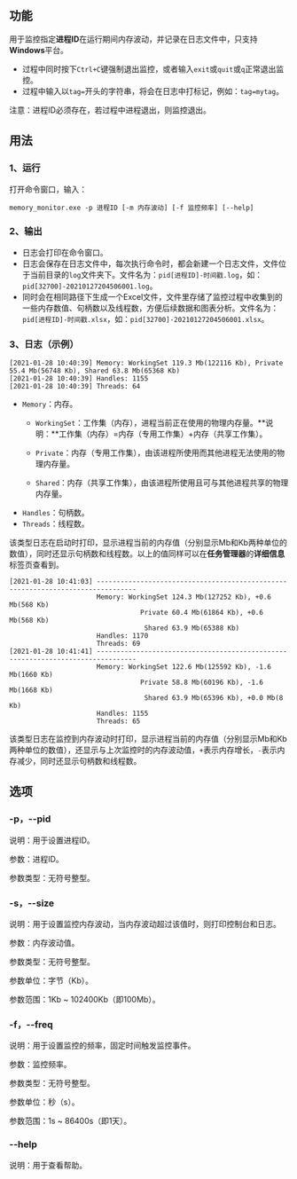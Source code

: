 ## 功能

用于监控指定**进程ID**在运行期间内存波动，并记录在日志文件中，只支持**Windows**平台。

* 过程中同时按下`Ctrl+C`键强制退出监控，或者输入`exit`或`quit`或`q`正常退出监控。
* 过程中输入以`tag=`开头的字符串，将会在日志中打标记，例如：`tag=mytag`。

注意：进程ID必须存在，若过程中进程退出，则监控退出。

## 用法

### 1、运行

打开命令窗口，输入：

```
memory_monitor.exe -p 进程ID [-m 内存波动] [-f 监控频率] [--help]
```

### 2、输出

* 日志会打印在命令窗口。
* 日志会保存在日志文件中，每次执行命令时，都会新建一个日志文件，文件位于当前目录的`log`文件夹下。文件名为：`pid[进程ID]-时间戳.log`，如：`pid[32700]-20210127204506001.log`。
* 同时会在相同路径下生成一个Excel文件，文件里存储了监控过程中收集到的一些内存数值、句柄数以及线程数，方便后续数据和图表分析。文件名为：`pid[进程ID]-时间戳.xlsx`，如：`pid[32700]-20210127204506001.xlsx`。

### 3、日志（示例）

```
[2021-01-28 10:40:39] Memory: WorkingSet 119.3 Mb(122116 Kb), Private 55.4 Mb(56748 Kb), Shared 63.8 Mb(65368 Kb)
[2021-01-28 10:40:39] Handles: 1155
[2021-01-28 10:40:39] Threads: 64
```

* `Memory`：内存。
  * `WorkingSet`：工作集（内存），进程当前正在使用的物理内存量。**说明：**工作集（内存）=内存（专用工作集）+内存（共享工作集）。

  * `Private`：内存（专用工作集），由该进程所使用而其他进程无法使用的物理内存量。
  * `Shared`：内存（共享工作集），由该进程所使用且可与其他进程共享的物理内存量。
* `Handles`：句柄数。
* `Threads`：线程数。

该类型日志在启动时打印，显示进程当前的内存值（分别显示Mb和Kb两种单位的数值），同时还显示句柄数和线程数。以上的值同样可以在**任务管理器**的**详细信息**标签页查看到。

```
[2021-01-28 10:41:03] --------------------------------------------------------------------------------
                      Memory: WorkingSet 124.3 Mb(127252 Kb), +0.6 Mb(568 Kb)
                                 Private 60.4 Mb(61864 Kb), +0.6 Mb(568 Kb)
                                  Shared 63.9 Mb(65388 Kb)
                      Handles: 1170
                      Threads: 69
[2021-01-28 10:41:41] --------------------------------------------------------------------------------
                      Memory: WorkingSet 122.6 Mb(125592 Kb), -1.6 Mb(1660 Kb)
                                 Private 58.8 Mb(60196 Kb), -1.6 Mb(1668 Kb)
                                  Shared 63.9 Mb(65396 Kb), +0.0 Mb(8 Kb)
                      Handles: 1155
                      Threads: 65
```

该类型日志在监控到内存波动时打印，显示进程当前的内存值（分别显示Mb和Kb两种单位的数值），还显示与上次监控时的内存波动值，`+`表示内存增长，`-`表示内存减少，同时还显示句柄数和线程数。

## 选项

### -p，--pid

说明：用于设置进程ID。

参数：进程ID。

参数类型：无符号整型。

### -s，--size

说明：用于设置监控内存波动，当内存波动超过该值时，则打印控制台和日志。

参数：内存波动值。

参数类型：无符号整型。

参数单位：字节（Kb）。

参数范围：1Kb ~ 102400Kb（即100Mb）。

### -f，--freq

说明：用于设置监控的频率，固定时间触发监控事件。

参数：监控频率。

参数类型：无符号整型。

参数单位：秒（s）。

参数范围：1s ~ 86400s（即1天）。

### --help

说明：用于查看帮助。
